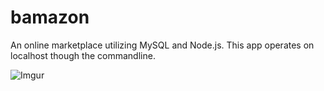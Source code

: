 # bamazon
An online marketplace utilizing MySQL and Node.js. This app operates on localhost though the commandline.

![Imgur](https://i.imgur.com/IUVDEeG.gifv)